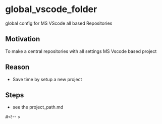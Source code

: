 # global_vscode_folder

global config for MS VScode all based Repositories

## Motivation
<!-- keep the format -->
To make a central repositories with all settings MS Vscode based project

## Reason
<!-- keep the format -->
- Save time by setup a new project

## Steps

- see the project_path.md
<!-- keep the format -->
#<!-- >